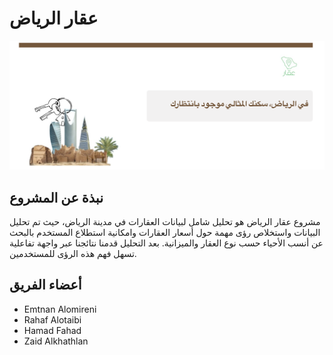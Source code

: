 # عقار الرياض

![Streamlit](<Photo/streamlit.png>)

## نبذة عن المشروع
مشروع عقار الرياض هو تحليل شامل لبيانات العقارات في مدينة الرياض، حيث تم تحليل البيانات واستخلاص رؤى مهمة حول أسعار العقارات وامكانية استطلاع المستخدم بالبحث عن أنسب الأحياء حسب نوع العقار والميزانية. بعد التحليل قدمنا نتائجنا عبر واجهة تفاعلية تسهل فهم هذه الرؤى للمستخدمين.

## أعضاء الفريق

- Emtnan Alomireni
- Rahaf Alotaibi
- Hamad Fahad
- Zaid Alkhathlan